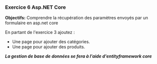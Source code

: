 ### Exercice 6 Asp.NET Core
**Objectifs:** Comprendre la récupération des paramètres envoyés par un formulaire en asp.net core

En partant de l'exercice 3 ajoutez : 

- Une page pour ajouter des catégories.
- Une page pour ajouter des produits. 

***La gestion de base de données se fera à l'aide d'entityframework core***